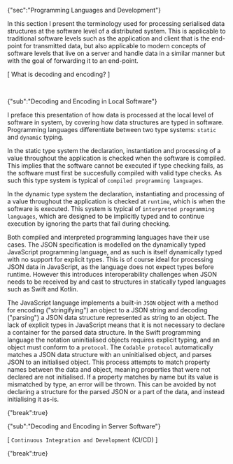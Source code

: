 {"sec":"Programming Languages and Development"}

In this section I present the terminology used for processing serialised data structures at the software level of a distributed system. This is applicable to traditional software levels such as the application and client that is the end-point for transmitted data, but also applicable to modern concepts of software levels that live on a server and handle data in a similar manner but with the goal of forwarding it to an end-point.

[ What is decoding and encoding? ]

<br>

<!--
https://docs.oracle.com/cd/E57471_01/bigData.100/extensions_bdd/src/cext_transform_typing.html
-->

{"sub":"Decoding and Encoding in Local Software"}

I preface this presentation of how data is processed at the local level of software in system, by covering how data structures are typed in software. Programming languages differentiate between two type systems: `static` and `dynamic` typing.

In the static type system the declaration, instantiation and processing of a value throughout the application is checked when the software is compiled. This implies that the software cannot be executed if type checking fails, as the software must first be succesfully compiled with valid type checks. As such this type system is typical of `compiled programming languages`.

In the dynamic type system the declaration, instantiating and processing of a value throughout the application is checked at `runtime`, which is when the software is executed. This system is typical of `interpreted programming languages`, which are designed to be implicitly typed and to continue execution by ignoring the parts that fail during checking.

Both compiled and interpreted programming languages have their use cases. The JSON specification is modelled on the dynamically typed JavaScript programming language, and as such is itself dynamically typed with no support for explicit types. This is of course ideal for processing JSON data in JavaScript, as the language does not expect types before runtime. However this introduces interoperability challenges when JSON needs to be received by and cast to structures in statically typed languages such as Swift and Kotlin.

<!--
https://developer.mozilla.org/en-US/docs/Web/JavaScript/Reference/Global_Objects/JSON
https://developer.apple.com/documentation/foundation/archives_and_serialization/encoding_and_decoding_custom_types
-->

The JavaScript language implements a built-in `JSON` object with a method for encoding ("stringifying") an object to a JSON string and decoding ("parsing") a JSON data structure represented as string to an object. The lack of explicit types in JavaScript means that it is not necessary to declare a container for the parsed data structure. In the Swift programming language the notation uninitialised objects requires explicit typing, and an object must conform to a `protocol`. The `Codable protocol` automatically matches a JSON data structure with an uninitialised object, and parses JSON to an initialised object. This process attempts to match property names between the data and object, meaning properties that were not declared are not initialised. If a property matches by name but its value is mismatched by type, an error will be thrown. This can be avoided by not declaring a structure for the parsed JSON or a part of the data, and instead initialising it as-is.

{"break":true}

{"sub":"Decoding and Encoding in Server Software"}

[ `Continuous Integration and Development` (CI/CD) ]

{"break":true}